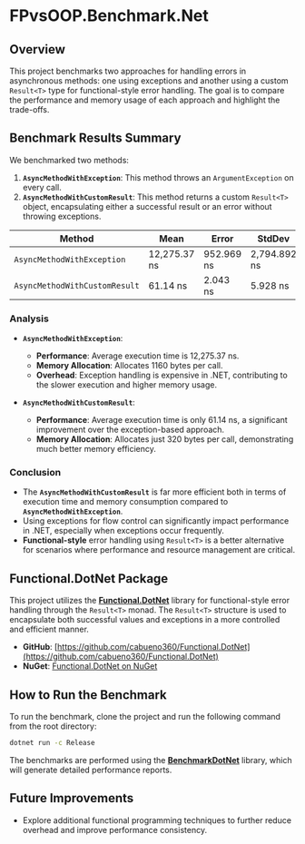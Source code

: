 
# FPvsOOP.Benchmark.Net

## Overview

This project benchmarks two approaches for handling errors in asynchronous methods: one using exceptions and another using a custom `Result<T>` type for functional-style error handling. The goal is to compare the performance and memory usage of each approach and highlight the trade-offs.

## Benchmark Results Summary

We benchmarked two methods:

1. **`AsyncMethodWithException`**: This method throws an `ArgumentException` on every call.
2. **`AsyncMethodWithCustomResult`**: This method returns a custom `Result<T>` object, encapsulating either a successful result or an error without throwing exceptions.

| Method                       | Mean       | Error       | StdDev      | Gen0   | Allocated |
|------------------------------|------------|-------------|-------------|--------|-----------|
| `AsyncMethodWithException`    | 12,275.37 ns | 952.969 ns  | 2,794.892 ns | 0.1373 | 1160 B    |
| `AsyncMethodWithCustomResult` | 61.14 ns   | 2.043 ns    | 5.928 ns    | 0.0382 | 320 B     |

### Analysis

- **`AsyncMethodWithException`**: 
   - **Performance**: Average execution time is 12,275.37 ns.
   - **Memory Allocation**: Allocates 1160 bytes per call.
   - **Overhead**: Exception handling is expensive in .NET, contributing to the slower execution and higher memory usage.
  
- **`AsyncMethodWithCustomResult`**: 
   - **Performance**: Average execution time is only 61.14 ns, a significant improvement over the exception-based approach.
   - **Memory Allocation**: Allocates just 320 bytes per call, demonstrating much better memory efficiency.

### Conclusion

- The **`AsyncMethodWithCustomResult`** is far more efficient both in terms of execution time and memory consumption compared to **`AsyncMethodWithException`**.
- Using exceptions for flow control can significantly impact performance in .NET, especially when exceptions occur frequently.
- **Functional-style** error handling using `Result<T>` is a better alternative for scenarios where performance and resource management are critical.

## Functional.DotNet Package

This project utilizes the **[Functional.DotNet](https://www.nuget.org/packages/Functional.DotNet/)** library for functional-style error handling through the `Result<T>` monad. The `Result<T>` structure is used to encapsulate both successful values and exceptions in a more controlled and efficient manner.

- **GitHub**: [https://github.com/cabueno360/Functional.DotNet](https://github.com/cabueno360/Functional.DotNet)
- **NuGet**: [Functional.DotNet on NuGet](https://www.nuget.org/packages/Functional.DotNet/)

## How to Run the Benchmark

To run the benchmark, clone the project and run the following command from the root directory:

```bash
dotnet run -c Release
```

The benchmarks are performed using the **[BenchmarkDotNet](https://benchmarkdotnet.org/)** library, which will generate detailed performance reports.

## Future Improvements

- Explore additional functional programming techniques to further reduce overhead and improve performance consistency.

